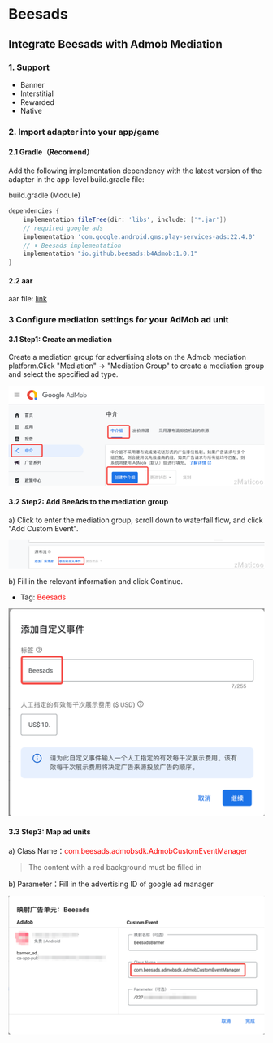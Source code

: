 # Beesads


## Integrate Beesads with Admob Mediation

### 1. Support
- Banner
- Interstitial
- Rewarded
- Native

### 2. Import adapter into your app/game

#### 2.1 Gradle（Recomend）
Add the following implementation dependency with the latest version of the adapter in the app-level build.gradle file:

build.gradle (Module)

``` groovy
dependencies {
    implementation fileTree(dir: 'libs', include: ['*.jar'])
    // required google ads
    implementation 'com.google.android.gms:play-services-ads:22.4.0'
    // ⬇ Beesads implementation
    implementation "io.github.beesads:b4Admob:1.0.1"
}
```

#### 2.2 aar

aar file: [link](android/1.0.1/b4Admob.aar)

### 3 Configure mediation settings for your AdMob ad unit
#### 3.1 Step1: Create an mediation
Create a mediation group for advertising slots on the Admob mediation platform.Click "Mediation" -> "Mediation Group" to create a mediation group and select the specified ad type.


![这是图片](files/file_1.png)

#### 3.2 Step2: Add BeeAds to the mediation group
a) Click to enter the mediation group, scroll down to waterfall flow, and click "Add Custom Event".

![这是图片](files/file_2.png)

b) Fill in the relevant information and click Continue.
- Tag: <font color=red>Beesads</font>
  
![这是图片](files/file_3.png)

#### 3.3 Step3: Map ad units
a) Class Name：<font color=red>com.beesads.admobsdk.AdmobCustomEventManager</font>
>The content with a red background must be filled in

b) Parameter：Fill in the advertising ID of google ad manager

![这是图片](files/file_4.png)
